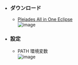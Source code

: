 - ### ダウンロード
  - [Pleiades All in One Eclipse](https://mergedoc.osdn.jp/)\
  ![image](https://user-images.githubusercontent.com/1501327/187071974-8d0dd5f6-0e94-44b3-bde7-f9c5fde87079.png)

- ### 設定
  - PATH 環境変数\
  ![image](https://user-images.githubusercontent.com/1501327/187073076-9ef19980-e7c7-470b-8334-aaa86a9bce18.png)

